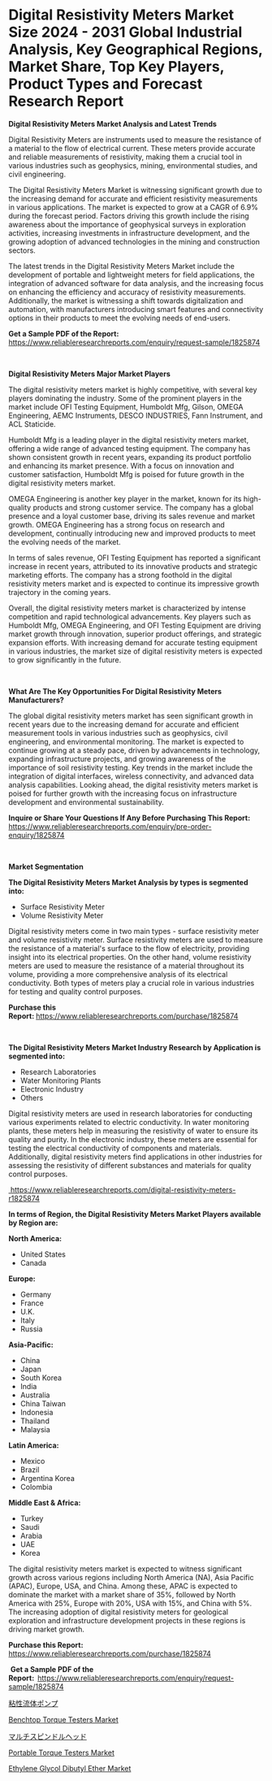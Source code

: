 <p><h1>Digital Resistivity Meters Market Size 2024 - 2031 Global Industrial Analysis, Key Geographical Regions, Market Share, Top Key Players, Product Types and Forecast Research Report</h1></p><p><strong>Digital Resistivity Meters Market Analysis and Latest Trends</strong></p>
<p><p>Digital Resistivity Meters are instruments used to measure the resistance of a material to the flow of electrical current. These meters provide accurate and reliable measurements of resistivity, making them a crucial tool in various industries such as geophysics, mining, environmental studies, and civil engineering.</p><p>The Digital Resistivity Meters Market is witnessing significant growth due to the increasing demand for accurate and efficient resistivity measurements in various applications. The market is expected to grow at a CAGR of 6.9% during the forecast period. Factors driving this growth include the rising awareness about the importance of geophysical surveys in exploration activities, increasing investments in infrastructure development, and the growing adoption of advanced technologies in the mining and construction sectors.</p><p>The latest trends in the Digital Resistivity Meters Market include the development of portable and lightweight meters for field applications, the integration of advanced software for data analysis, and the increasing focus on enhancing the efficiency and accuracy of resistivity measurements. Additionally, the market is witnessing a shift towards digitalization and automation, with manufacturers introducing smart features and connectivity options in their products to meet the evolving needs of end-users.</p></p>
<p><strong>Get a Sample PDF of the Report:&nbsp;</strong> <a href="https://www.reliableresearchreports.com/enquiry/request-sample/1825874">https://www.reliableresearchreports.com/enquiry/request-sample/1825874</a></p>
<p>&nbsp;</p>
<p><strong>Digital Resistivity Meters Major Market Players</strong></p>
<p><p>The digital resistivity meters market is highly competitive, with several key players dominating the industry. Some of the prominent players in the market include OFI Testing Equipment, Humboldt Mfg, Gilson, OMEGA Engineering, AEMC Instruments, DESCO INDUSTRIES, Fann Instrument, and ACL Staticide.</p><p>Humboldt Mfg is a leading player in the digital resistivity meters market, offering a wide range of advanced testing equipment. The company has shown consistent growth in recent years, expanding its product portfolio and enhancing its market presence. With a focus on innovation and customer satisfaction, Humboldt Mfg is poised for future growth in the digital resistivity meters market.</p><p>OMEGA Engineering is another key player in the market, known for its high-quality products and strong customer service. The company has a global presence and a loyal customer base, driving its sales revenue and market growth. OMEGA Engineering has a strong focus on research and development, continually introducing new and improved products to meet the evolving needs of the market.</p><p>In terms of sales revenue, OFI Testing Equipment has reported a significant increase in recent years, attributed to its innovative products and strategic marketing efforts. The company has a strong foothold in the digital resistivity meters market and is expected to continue its impressive growth trajectory in the coming years.</p><p>Overall, the digital resistivity meters market is characterized by intense competition and rapid technological advancements. Key players such as Humboldt Mfg, OMEGA Engineering, and OFI Testing Equipment are driving market growth through innovation, superior product offerings, and strategic expansion efforts. With increasing demand for accurate testing equipment in various industries, the market size of digital resistivity meters is expected to grow significantly in the future.</p></p>
<p>&nbsp;</p>
<p><strong>What Are The Key Opportunities For Digital Resistivity Meters Manufacturers?</strong></p>
<p><p>The global digital resistivity meters market has seen significant growth in recent years due to the increasing demand for accurate and efficient measurement tools in various industries such as geophysics, civil engineering, and environmental monitoring. The market is expected to continue growing at a steady pace, driven by advancements in technology, expanding infrastructure projects, and growing awareness of the importance of soil resistivity testing. Key trends in the market include the integration of digital interfaces, wireless connectivity, and advanced data analysis capabilities. Looking ahead, the digital resistivity meters market is poised for further growth with the increasing focus on infrastructure development and environmental sustainability.</p></p>
<p><strong>Inquire or Share Your Questions If Any Before Purchasing This Report:</strong> <a href="https://www.reliableresearchreports.com/enquiry/pre-order-enquiry/1825874">https://www.reliableresearchreports.com/enquiry/pre-order-enquiry/1825874</a></p>
<p>&nbsp;</p>
<p><strong>Market Segmentation</strong></p>
<p><strong>The Digital Resistivity Meters Market Analysis by types is segmented into:</strong></p>
<p><ul><li>Surface Resistivity Meter</li><li>Volume Resistivity Meter</li></ul></p>
<p><p>Digital resistivity meters come in two main types - surface resistivity meter and volume resistivity meter. Surface resistivity meters are used to measure the resistance of a material's surface to the flow of electricity, providing insight into its electrical properties. On the other hand, volume resistivity meters are used to measure the resistance of a material throughout its volume, providing a more comprehensive analysis of its electrical conductivity. Both types of meters play a crucial role in various industries for testing and quality control purposes.</p></p>
<p><strong>Purchase this Report:&nbsp;</strong><a href="https://www.reliableresearchreports.com/purchase/1825874">https://www.reliableresearchreports.com/purchase/1825874</a></p>
<p>&nbsp;</p>
<p><strong>The Digital Resistivity Meters Market Industry Research by Application is segmented into:</strong></p>
<p><ul><li>Research Laboratories</li><li>Water Monitoring Plants</li><li>Electronic Industry</li><li>Others</li></ul></p>
<p><p>Digital resistivity meters are used in research laboratories for conducting various experiments related to electric conductivity. In water monitoring plants, these meters help in measuring the resistivity of water to ensure its quality and purity. In the electronic industry, these meters are essential for testing the electrical conductivity of components and materials. Additionally, digital resistivity meters find applications in other industries for assessing the resistivity of different substances and materials for quality control purposes.</p></p>
<p><a href="https://www.reliableresearchreports.com/digital-resistivity-meters-r1825874">&nbsp;https://www.reliableresearchreports.com/digital-resistivity-meters-r1825874</a></p>
<p><strong>In terms of Region, the Digital Resistivity Meters Market Players available by Region are:</strong></p>
<p>
    <p> <strong> North America: </strong>
        <ul>
            <li>United States</li>
            <li>Canada</li>
        </ul>
        </p> 
    <p> <strong> Europe: </strong>
        <ul>
            <li>Germany</li>
            <li>France</li>
            <li>U.K.</li>
            <li>Italy</li>
            <li>Russia</li>
        </ul>
        </p> 
    <p> <strong> Asia-Pacific: </strong>
        <ul>
            <li>China</li>
            <li>Japan</li>
            <li>South Korea</li>
            <li>India</li>
            <li>Australia</li>
            <li>China Taiwan</li>
            <li>Indonesia</li>
            <li>Thailand</li>
            <li>Malaysia</li>
        </ul>
        </p> 
    <p> <strong> Latin America: </strong>
        <ul>
            <li>Mexico</li>
            <li>Brazil</li>
            <li>Argentina Korea</li>
            <li>Colombia</li>
        </ul>
        </p> 
    <p> <strong> Middle East & Africa: </strong>
        <ul>
            <li>Turkey</li>
            <li>Saudi</li>
            <li>Arabia</li>
            <li>UAE</li>
            <li>Korea</li>
        </ul>
    </p>
    </p>
<p><p>The digital resistivity meters market is expected to witness significant growth across various regions including North America (NA), Asia Pacific (APAC), Europe, USA, and China. Among these, APAC is expected to dominate the market with a market share of 35%, followed by North America with 25%, Europe with 20%, USA with 15%, and China with 5%. The increasing adoption of digital resistivity meters for geological exploration and infrastructure development projects in these regions is driving market growth.</p></p>
<p><strong>Purchase this Report: </strong><a href="https://www.reliableresearchreports.com/purchase/1825874">https://www.reliableresearchreports.com/purchase/1825874</a></p>
<p>&nbsp;<strong>Get a Sample PDF of the Report:&nbsp;&nbsp;</strong><a href="https://www.reliableresearchreports.com/enquiry/request-sample/1825874">https://www.reliableresearchreports.com/enquiry/request-sample/1825874</a></p>
<p><strong></strong></p>
<p><p><a href="https://github.com/ddwcuskozol07187/Market-Research-Report-List-1/blob/main/455860841718.md">粘性流体ポンプ</a></p><p><a href="https://github.com/jerrycopelandthomaswsqd8q/Market-Research-Report-List-2/blob/main/benchtop-torque-testers-market.md">Benchtop Torque Testers Market</a></p><p><a href="https://github.com/xtkhtofdt934839/Market-Research-Report-List-1/blob/main/433308041717.md">マルチスピンドルヘッド</a></p><p><a href="https://github.com/yoshih12/Market-Research-Report-List-3/blob/main/portable-torque-testers-market.md">Portable Torque Testers Market</a></p><p><a href="https://issuu.com/reportprime-2/docs/ethylene-glycol-dibutyl-ether-market-size-2030.ppt">Ethylene Glycol Dibutyl Ether Market</a></p></p>